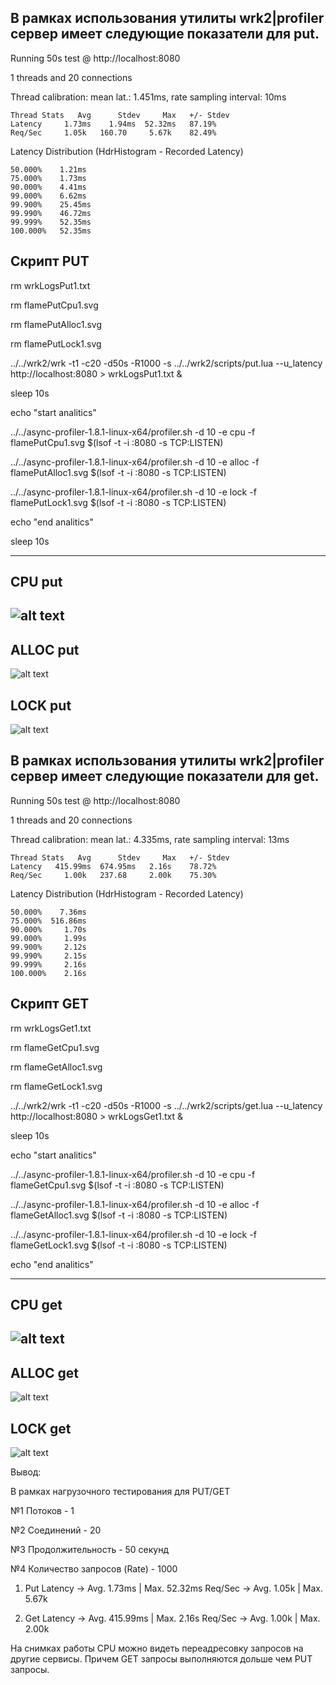 В рамках использования утилиты wrk2|profiler сервер имеет следующие показатели для put.
---------------------------------------------------------------------------------------

Running 50s test @ http://localhost:8080
 
  1 threads and 20 connections
 
  Thread calibration: mean lat.: 1.451ms, rate sampling interval: 10ms
 
    Thread Stats   Avg      Stdev     Max   +/- Stdev
    Latency     1.73ms    1.94ms  52.32ms   87.19%
    Req/Sec     1.05k   160.70     5.67k    82.49%
  
  Latency Distribution (HdrHistogram - Recorded Latency)
 
    50.000%    1.21ms
    75.000%    1.73ms
    90.000%    4.41ms
    99.000%    6.62ms
    99.900%    25.45ms
    99.990%    46.72ms
    99.999%    52.35ms
    100.000%   52.35ms
    
Скрипт PUT
----------------------------------------------------------------

rm wrkLogsPut1.txt

rm flamePutCpu1.svg 

rm flamePutAlloc1.svg 

rm flamePutLock1.svg

../../wrk2/wrk -t1 -c20 -d50s -R1000 -s ../../wrk2/scripts/put.lua --u_latency http://localhost:8080 > wrkLogsPut1.txt &

sleep 10s

echo "start analitics"

../../async-profiler-1.8.1-linux-x64/profiler.sh -d 10 -e cpu -f flamePutCpu1.svg $(lsof -t -i :8080 -s TCP:LISTEN) 

../../async-profiler-1.8.1-linux-x64/profiler.sh -d 10 -e alloc -f flamePutAlloc1.svg $(lsof -t -i :8080 -s TCP:LISTEN) 

../../async-profiler-1.8.1-linux-x64/profiler.sh -d 10 -e lock -f flamePutLock1.svg $(lsof -t -i :8080 -s TCP:LISTEN)

echo "end analitics"

sleep 10s



----------------------------------------------------------------
CPU put
----------------------------------------------------
![alt text](flamePutCpu1.svg "put cpu")
------------------------------------------------------
ALLOC put
----------------------------------------------------
![alt text](flamePutAlloc1.svg "put alloc")

LOCK put
----------------------------------------------------
![alt text](flamePutLock1.svg "put lock")







В рамках использования утилиты wrk2|profiler сервер имеет следующие показатели для get.
---------------------------------------------------------------------------------------

Running 50s test @ http://localhost:8080
 
  1 threads and 20 connections
 
  Thread calibration: mean lat.: 4.335ms, rate sampling interval: 13ms
 
    Thread Stats   Avg      Stdev     Max   +/- Stdev
    Latency   415.99ms  674.95ms   2.16s    78.72%
    Req/Sec     1.00k   237.68     2.00k    75.30%
  
  Latency Distribution (HdrHistogram - Recorded Latency)
    
    50.000%    7.36ms
    75.000%  516.86ms
    90.000%     1.70s 
    99.000%     1.99s 
    99.900%     2.12s 
    99.990%     2.15s 
    99.999%     2.16s 
    100.000%    2.16s 

Скрипт GET
----------------------------------------------------------------

rm wrkLogsGet1.txt

rm flameGetCpu1.svg 

rm flameGetAlloc1.svg  

rm flameGetLock1.svg 

../../wrk2/wrk -t1 -c20 -d50s -R1000 -s ../../wrk2/scripts/get.lua --u_latency http://localhost:8080 > wrkLogsGet1.txt &

sleep 10s

echo "start analitics"

../../async-profiler-1.8.1-linux-x64/profiler.sh -d 10 -e cpu -f flameGetCpu1.svg $(lsof -t -i :8080 -s TCP:LISTEN) 

../../async-profiler-1.8.1-linux-x64/profiler.sh -d 10 -e alloc -f flameGetAlloc1.svg $(lsof -t -i :8080 -s TCP:LISTEN) 

../../async-profiler-1.8.1-linux-x64/profiler.sh -d 10 -e lock -f flameGetLock1.svg $(lsof -t -i :8080 -s TCP:LISTEN) 

echo "end analitics"

----------------------------------------------------------------
CPU get
----------------------------------------------------
![alt text](flameGetCpu1.svg "get cpu")
------------------------------------------------------
ALLOC get
----------------------------------------------------
![alt text](flameGetAlloc1.svg "get alloc")

LOCK get
----------------------------------------------------
![alt text](flameGetLock1.svg "get lock")

Вывод:

В рамках нагрузочного тестирования для PUT/GET

№1 Потоков - 1 

№2 Соединений - 20

№3 Продолжительность - 50 секунд

№4 Количество запросов (Rate) - 1000

1) Put
 Latency -> Avg. 1.73ms | Max. 52.32ms
 Req/Sec -> Avg. 1.05k  | Max. 5.67k 

2) Get
 Latency -> Avg. 415.99ms | Max. 2.16s
 Req/Sec -> Avg. 1.00k  | Max. 2.00k 
 
На снимках работы CPU можно видеть переадресовку 
запросов на другие сервисы. 
Причем GET запросы выполняются дольше чем PUT запросы.

